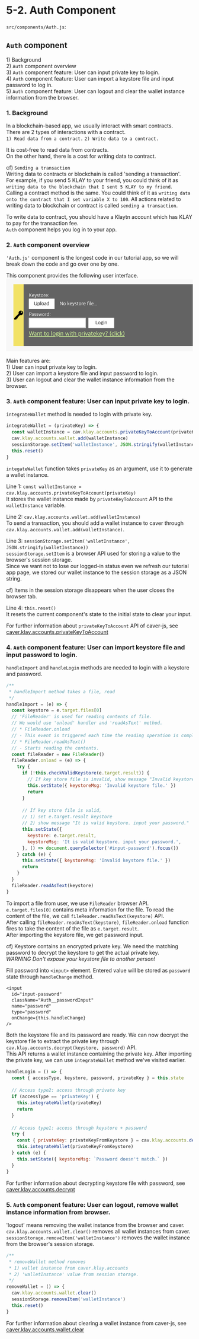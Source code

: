 # 5-2. Auth Component

`src/components/Auth.js`:

## `Auth` component <a href="#auth-component" id="auth-component"></a>

1\) Background\
2\) `Auth` component overview\
3\) `Auth` component feature: User can input private key to login.\
4\) `Auth` component feature: User can import a keystore file and input password to log in.\
5\) `Auth` component feature: User can logout and clear the wallet instance information from the browser.

### 1. Background <a href="#1-background" id="1-background"></a>

In a blockchain-based app, we usually interact with smart contracts.\
There are 2 types of interactions with a contract.\
`1) Read data from a contract.` `2) Write data to a contract.`

It is cost-free to read data from contracts.\
On the other hand, there is a cost for writing data to contract.

cf) `Sending a transaction`\
Writing data to contracts or blockchain is called 'sending a transaction'.\
For example, if you send 5 KLAY to your friend, you could think of it as `writing data to the blockchain that I sent 5 KLAY to my friend`.\
Calling a contract method is the same. You could think of it as `writing data onto the contract that I set variable X to 100`. All actions related to writing data to blockchain or contract is called `sending a transaction`.

To write data to contract, you should have a Klaytn account which has KLAY to pay for the transaction fee.\
`Auth` component helps you log in to your app.

### 2. `Auth` component overview <a href="#2-auth-component-overview" id="2-auth-component-overview"></a>

`'Auth.js'` component is the longest code in our tutorial app, so we will break down the code and go over one by one.

This component provides the following user interface. ![auth-component](../../../../bapp/tutorials/count-bapp/images/tutorial-auth-component.png)

Main features are:\
1\) User can input private key to login.\
2\) User can import a keystore file and input password to login.\
3\) User can logout and clear the wallet instance information from the browser.

### 3. `Auth` component feature: User can input private key to login. <a href="#3-auth-component-feature-user-can-input-private-key-to-login" id="3-auth-component-feature-user-can-input-private-key-to-login"></a>

`integrateWallet` method is needed to login with private key.

```javascript
integrateWallet = (privateKey) => {
  const walletInstance = cav.klay.accounts.privateKeyToAccount(privateKey)
  cav.klay.accounts.wallet.add(walletInstance)
  sessionStorage.setItem('walletInstance', JSON.stringify(walletInstance))
  this.reset()
}
```

`integateWallet` function takes `privateKey` as an argument, use it to generate a wallet instance.

Line 1: `const walletInstance = cav.klay.accounts.privateKeyToAccount(privateKey)`\
It stores the wallet instance made by `privateKeyToAccount` API to the `walletInstance` variable.

Line 2: `cav.klay.accounts.wallet.add(walletInstance)`\
To send a transaction, you should add a wallet instance to caver through `cav.klay.accounts.wallet.add(walletInstance)`.

Line 3: `sessionStorage.setItem('walletInstance', JSON.stringify(walletInstance))`\
`sessionStorage.setItem` is a browser API used for storing a value to the browser's session storage.\
Since we want not to lose our logged-in status even we refresh our tutorial app page, we stored our wallet instance to the session storage as a JSON string.

cf) Items in the session storage disappears when the user closes the browser tab.

Line 4: `this.reset()`\
It resets the current component's state to the initial state to clear your input.

For further information about `privateKeyToAccount` API of caver-js, see [caver.klay.accounts.privateKeyToAccount](../../../sdk/caver-js/v1.4.1/api-references/caver.klay.accounts.md#privatekeytoaccount)

### 4. `Auth` component feature: User can import keystore file and input password to login. <a href="#4-auth-component-feature-user-can-import-keystore-file-and-input-password-to-log" id="4-auth-component-feature-user-can-import-keystore-file-and-input-password-to-log"></a>

`handleImport` and `handleLogin` methods are needed to login with a keystore and password.

```javascript
/**
 * handleImport method takes a file, read
 */
handleImport = (e) => {
  const keystore = e.target.files[0]
  // 'FileReader' is used for reading contents of file.
  // We would use 'onload' handler and 'readAsText' method.
  // * FileReader.onload
  // - This event is triggered each time the reading operation is completed.
  // * FileReader.readAsText()
  // - Starts reading the contents.
  const fileReader = new FileReader()
  fileReader.onload = (e) => {
    try {
      if (!this.checkValidKeystore(e.target.result)) {
        // If key store file is invalid, show message "Invalid keystore file."
        this.setState({ keystoreMsg: 'Invalid keystore file.' })
        return
      }

      // If key store file is valid,
      // 1) set e.target.result keystore
      // 2) show message "It is valid keystore. input your password."
      this.setState({
        keystore: e.target.result,
        keystoreMsg: 'It is valid keystore. input your password.',
      }, () => document.querySelector('#input-password').focus())
    } catch (e) {
      this.setState({ keystoreMsg: 'Invalid keystore file.' })
      return
    }
  }
  fileReader.readAsText(keystore)
}
```

To import a file from user, we use `FileReader` browser API.\
`e.target.files[0]` contains meta information for the file. To read the content of the file, we call `fileReader.readAsText(keystore)` API.\
After calling `fileReader.readAsText(keystore)`, `fileReader.onload` function fires to take the content of the file as `e.target.result`.\
After importing the keystore file, we get password input.

cf) Keystore contains an encrypted private key. We need the matching password to decrypt the keystore to get the actual private key.\
_WARNING Don't expose your keystore file to another person!_

Fill password into `<input>` element. Entered value will be stored as `password` state through `handleChange` method.

```markup
<input
  id="input-password"
  className="Auth__passwordInput"
  name="password"
  type="password"
  onChange={this.handleChange}
/>
```

Both the keystore file and its password are ready. We can now decrypt the keystore file to extract the private key through `cav.klay.accounts.decrypt(keystore, password)` API.\
This API returns a wallet instance containing the private key. After importing the private key, we can use `integrateWallet` method we've visited earlier.

```javascript
handleLogin = () => {
  const { accessType, keystore, password, privateKey } = this.state

  // Access type2: access through private key
  if (accessType == 'privateKey') {
    this.integrateWallet(privateKey)
    return
  }

  // Access type1: access through keystore + password
  try {
    const { privateKey: privateKeyFromKeystore } = cav.klay.accounts.decrypt(keystore, password)
    this.integrateWallet(privateKeyFromKeystore)
  } catch (e) {
    this.setState({ keystoreMsg: `Password doesn't match.` })
  }
}
```

For further information about decrypting keystore file with password, see [caver.klay.accounts.decrypt](../../../sdk/caver-js/v1.4.1/api-references/caver.klay.accounts.md#decrypt)

### 5. `Auth` component feature: User can logout, remove wallet instance information from browser. <a href="#5-auth-component-feature-user-can-logout-remove-wallet-instance-information-from" id="5-auth-component-feature-user-can-logout-remove-wallet-instance-information-from"></a>

'logout' means removing the wallet instance from the browser and caver.\
`cav.klay.accounts.wallet.clear()` removes all wallet instances from caver.\
`sessionStorage.removeItem('walletInstance')` removes the wallet instance from the browser's session storage.

```javascript
/**
 * removeWallet method removes
 * 1) wallet instance from caver.klay.accounts
 * 2) 'walletInstance' value from session storage.
 */
removeWallet = () => {
  cav.klay.accounts.wallet.clear()
  sessionStorage.removeItem('walletInstance')
  this.reset()
}
```

For further information about clearing a wallet instance from caver-js, see [caver.klay.accounts.wallet.clear](../../../sdk/caver-js/v1.4.1/api-references/caver.klay.accounts.md#wallet-clear)
